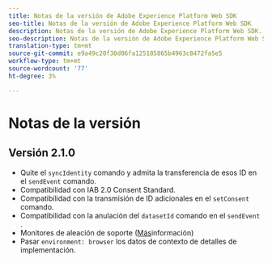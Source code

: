 ```yaml
---
title: Notas de la versión de Adobe Experience Platform Web SDK
seo-title: Notas de la versión de Adobe Experience Platform Web SDK
description: Notas de la versión de Adobe Experience Platform Web SDK.
seo-description: Notas de la versión de Adobe Experience Platform Web SDK.
translation-type: tm+mt
source-git-commit: e9a49c20f30d06fa125185865b4963c8472fa5e5
workflow-type: tm+mt
source-wordcount: '77'
ht-degree: 3%

---
```



# Notas de la versión

## Versión 2.1.0

* Quite el `syncIdentity` comando y admita la transferencia de esos ID en el `sendEvent` comando.
* Compatibilidad con IAB 2.0 Consent Standard.
* Compatibilidad con la transmisión de ID adicionales en el `setConsent` comando.
* Compatibilidad con la anulación del `datasetId` comando en el `sendEvent` .
* Monitores de aleación de soporte ([Más](https://github.com/adobe/alloy/wiki/Monitoring-Hooks)información)
* Pasar `environment: browser` los datos de contexto de detalles de implementación.

